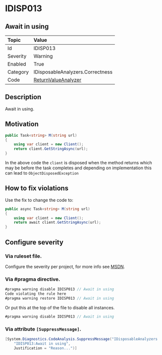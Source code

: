 # IDISP013
## Await in using

| Topic    | Value
| :--      | :--
| Id       | IDISP013
| Severity | Warning
| Enabled  | True
| Category | IDisposableAnalyzers.Correctness
| Code     | [ReturnValueAnalyzer](https://github.com/DotNetAnalyzers/IDisposableAnalyzers/blob/master/IDisposableAnalyzers/Analyzers/ReturnValueAnalyzer.cs)

## Description

Await in using.

## Motivation

```cs
public Task<string> M(string url)
{
    using var client = new Client();
    return client.GetStringAsync(url);
}
```

In the above code the `client` is disposed when the method returns which may be before the task completes and depending on implementation this can lead to `ObjectDisposedException`

## How to fix violations

Use the fix to change the code to:

```cs
public async Task<string> M(string url)
{
    using var client = new Client();
    return await client.GetStringAsync(url);
}
```

<!-- start generated config severity -->
## Configure severity

### Via ruleset file.

Configure the severity per project, for more info see [MSDN](https://msdn.microsoft.com/en-us/library/dd264949.aspx).

### Via #pragma directive.
```C#
#pragma warning disable IDISP013 // Await in using
Code violating the rule here
#pragma warning restore IDISP013 // Await in using
```

Or put this at the top of the file to disable all instances.
```C#
#pragma warning disable IDISP013 // Await in using
```

### Via attribute `[SuppressMessage]`.

```C#
[System.Diagnostics.CodeAnalysis.SuppressMessage("IDisposableAnalyzers.Correctness", 
    "IDISP013:Await in using", 
    Justification = "Reason...")]
```
<!-- end generated config severity -->
